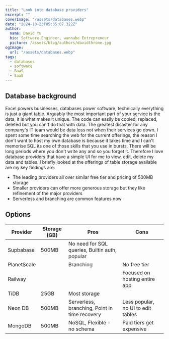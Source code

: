 ```yaml
---
title: "Look into database providers"
excerpt: ""
coverImage: "/assets/databases.webp"
date: "2024-10-23T05:35:07.322Z"
author:
  name: David Yu
  bio: Software Engineer, wannabe Entrepreneur
  picture: /assets/blog/authors/davidthrone.jpg
ogImage:
  url: "/assets/databases.webp"
tags:
  - databases
  - software
  - BaaS
  - SaaS
---
```


## Database background

Excel powers businesses, databases power software, technically everything is just a giant table. Arguably the most important part of your service is the data, it is what makes it unique. The code can easily be copied, replaced, deleted but you can't do that with data. The greatest disaster for any company's IT team would be data loss not when their services go down. I spent some time searching the web for the current offerings, the reason I don't want to host my own database is because it takes time and I can't memorise SQL its one of those skills that you use in bursts. There will be long periods where you don't write any and so you forget it. Therefore I love database providers that have a simple UI for me to view, edit, delete my data and tables. I briefly looked at the offerings of table storage available are my key findings are:

- The leading providers all over similar free tier and pricing of 500MB storage
- Smaller providers can offer more generous storage but they like refinement of the major providers
- Serverless and branching are common features now

## Options

| Provider    | Storage (GB) | Pros                                           | Cons                               |
| ----------- | ------------ | ---------------------------------------------- | ---------------------------------- |
| Supbabase   | 500MB        | No need for SQL queries, Builtin auth, popular |                                    |
| PlanetScale |              | Branching                                      | No free tier                       |
| Railway     |              |                                                | Focused on hosting entire app      |
| TiDB        | 25GB         | Most storage                                   |
| Neon DB     | 500MB        | Serverless, branching, Point in time recovery  | Less popular, no UI to edit tables |
| MongoDB     | 500MB        | NoSQL, Flexible - no schema                    | Paid tiers get expensive           |
